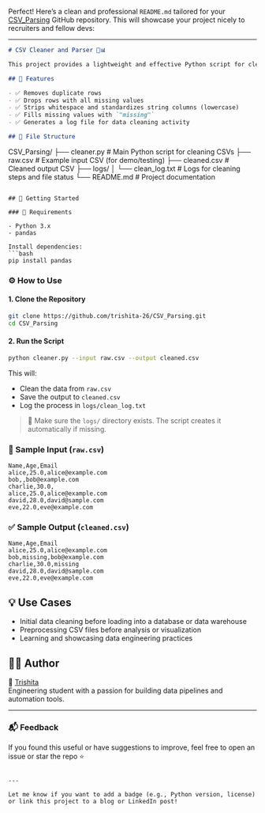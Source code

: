 Perfect! Here’s a clean and professional `README.md` tailored for your [CSV_Parsing](https://github.com/trishita-26/CSV_Parsing) GitHub repository. This will showcase your project nicely to recruiters and fellow devs:

---

```markdown
# CSV Cleaner and Parser 🧹📊

This project provides a lightweight and effective Python script for cleaning and parsing CSV files. It's ideal for preprocessing raw datasets during data engineering workflows.

## 🔧 Features

- ✅ Removes duplicate rows
- ✅ Drops rows with all missing values
- ✅ Strips whitespace and standardizes string columns (lowercase)
- ✅ Fills missing values with `"missing"`
- ✅ Generates a log file for data cleaning activity

## 📁 File Structure

```
CSV_Parsing/
├── cleaner.py             # Main Python script for cleaning CSVs
├── raw.csv                # Example input CSV (for demo/testing)
├── cleaned.csv            # Cleaned output CSV
├── logs/
│   └── clean_log.txt      # Logs for cleaning steps and file status
└── README.md              # Project documentation
```

## 🚀 Getting Started

### 🔨 Requirements

- Python 3.x
- pandas

Install dependencies:
```bash
pip install pandas
```

### ⚙️ How to Use

#### 1. Clone the Repository
```bash
git clone https://github.com/trishita-26/CSV_Parsing.git
cd CSV_Parsing
```

#### 2. Run the Script

```bash
python cleaner.py --input raw.csv --output cleaned.csv
```

This will:
- Clean the data from `raw.csv`
- Save the output to `cleaned.csv`
- Log the process in `logs/clean_log.txt`

> 📝 Make sure the `logs/` directory exists. The script creates it automatically if missing.

### 🧪 Sample Input (`raw.csv`)
```
Name,Age,Email
alice,25.0,alice@example.com
bob,,bob@example.com
charlie,30.0,
alice,25.0,alice@example.com
david,28.0,david@sample.com
eve,22.0,eve@example.com
```

### ✅ Sample Output (`cleaned.csv`)
```
Name,Age,Email
alice,25.0,alice@example.com
bob,missing,bob@example.com
charlie,30.0,missing
david,28.0,david@sample.com
eve,22.0,eve@example.com
```

## 💡 Use Cases

- Initial data cleaning before loading into a database or data warehouse
- Preprocessing CSV files before analysis or visualization
- Learning and showcasing data engineering practices

## 🧑‍💻 Author

👤 [Trishita](https://github.com/trishita-26)  
Engineering student with a passion for building data pipelines and automation tools.

---

### 📬 Feedback

If you found this useful or have suggestions to improve, feel free to open an issue or star the repo ⭐

```

---

Let me know if you want to add a badge (e.g., Python version, license) or link this project to a blog or LinkedIn post!
